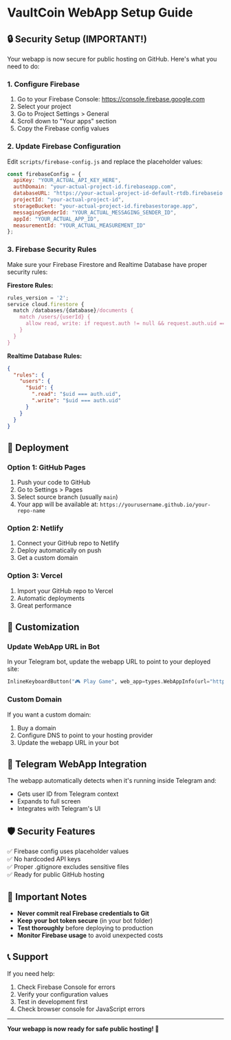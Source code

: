 # VaultCoin WebApp Setup Guide

## 🔒 Security Setup (IMPORTANT!)

Your webapp is now secure for public hosting on GitHub. Here's what you need to do:

### 1. Configure Firebase
1. Go to your Firebase Console: https://console.firebase.google.com
2. Select your project
3. Go to Project Settings > General
4. Scroll down to "Your apps" section
5. Copy the Firebase config values

### 2. Update Firebase Configuration
Edit `scripts/firebase-config.js` and replace the placeholder values:

```javascript
const firebaseConfig = {
  apiKey: "YOUR_ACTUAL_API_KEY_HERE",
  authDomain: "your-actual-project-id.firebaseapp.com",
  databaseURL: "https://your-actual-project-id-default-rtdb.firebaseio.com",
  projectId: "your-actual-project-id",
  storageBucket: "your-actual-project-id.firebasestorage.app",
  messagingSenderId: "YOUR_ACTUAL_MESSAGING_SENDER_ID",
  appId: "YOUR_ACTUAL_APP_ID",
  measurementId: "YOUR_ACTUAL_MEASUREMENT_ID"
};
```

### 3. Firebase Security Rules
Make sure your Firebase Firestore and Realtime Database have proper security rules:

**Firestore Rules:**
```javascript
rules_version = '2';
service cloud.firestore {
  match /databases/{database}/documents {
    match /users/{userId} {
      allow read, write: if request.auth != null && request.auth.uid == userId;
    }
  }
}
```

**Realtime Database Rules:**
```json
{
  "rules": {
    "users": {
      "$uid": {
        ".read": "$uid === auth.uid",
        ".write": "$uid === auth.uid"
      }
    }
  }
}
```

## 🚀 Deployment

### Option 1: GitHub Pages
1. Push your code to GitHub
2. Go to Settings > Pages
3. Select source branch (usually `main`)
4. Your app will be available at: `https://yourusername.github.io/your-repo-name`

### Option 2: Netlify
1. Connect your GitHub repo to Netlify
2. Deploy automatically on push
3. Get a custom domain

### Option 3: Vercel
1. Import your GitHub repo to Vercel
2. Automatic deployments
3. Great performance

## 🔧 Customization

### Update WebApp URL in Bot
In your Telegram bot, update the webapp URL to point to your deployed site:

```python
InlineKeyboardButton("🎮 Play Game", web_app=types.WebAppInfo(url="https://your-deployed-url.com"))
```

### Custom Domain
If you want a custom domain:
1. Buy a domain
2. Configure DNS to point to your hosting provider
3. Update the webapp URL in your bot

## 📱 Telegram WebApp Integration

The webapp automatically detects when it's running inside Telegram and:
- Gets user ID from Telegram context
- Expands to full screen
- Integrates with Telegram's UI

## 🛡️ Security Features

✅ Firebase config uses placeholder values  
✅ No hardcoded API keys  
✅ Proper .gitignore excludes sensitive files  
✅ Ready for public GitHub hosting  

## 🚨 Important Notes

- **Never commit real Firebase credentials to Git**
- **Keep your bot token secure** (in your bot folder)
- **Test thoroughly** before deploying to production
- **Monitor Firebase usage** to avoid unexpected costs

## 📞 Support

If you need help:
1. Check Firebase Console for errors
2. Verify your configuration values
3. Test in development first
4. Check browser console for JavaScript errors

---

**Your webapp is now ready for safe public hosting! 🎉** 